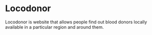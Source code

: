 # Locodonor
Locodonor is website that allows people find out blood donors locally available in a particular region and around them.
